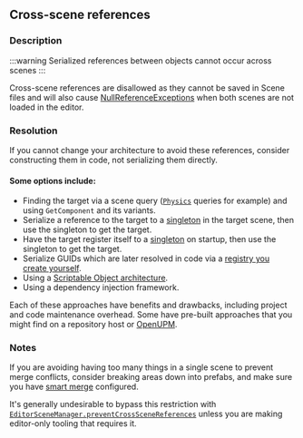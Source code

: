 ## Cross-scene references
### Description
:::warning
Serialized references between objects cannot occur across scenes
:::

Cross-scene references are disallowed as they cannot be saved in Scene files and will also cause [NullReferenceExceptions](../Common%20Errors/Runtime%20Exceptions/NullReferenceException.md) when both scenes are not loaded in the editor.

### Resolution
If you cannot change your architecture to avoid these references, consider constructing them in code, not serializing them directly.  

#### Some options include:
- Finding the target via a scene query ([`Physics`](https://docs.unity3d.com/ScriptReference/Physics.html) queries for example) and using `GetComponent` and its variants.
- Serialize a reference to the target to a [singleton](Singletons.md) in the target scene, then use the singleton to get the target.
- Have the target register itself to a [singleton](Singletons.md) on startup, then use the singleton to get the target.
- Serialize GUIDs which are later resolved in code via a [registry you create yourself](https://blog.unity.com/engine-platform/spotlight-team-best-practices-guid-based-references).
- Using a [Scriptable Object architecture](https://www.youtube.com/watch?v=raQ3iHhE_Kk).
- Using a dependency injection framework.

Each of these approaches have benefits and drawbacks, including project and code maintenance overhead. Some have pre-built approaches that you might find on a repository host or [OpenUPM](https://openupm.com).

### Notes
If you are avoiding having too many things in a single scene to prevent merge conflicts, consider breaking areas down into prefabs, and make sure you have [smart merge](https://docs.unity3d.com/Manual/SmartMerge.html) configured.

It's generally undesirable to bypass this restriction with [`EditorSceneManager.preventCrossSceneReferences`](https://docs.unity3d.com/ScriptReference/SceneManagement.EditorSceneManager-preventCrossSceneReferences.html) unless you are making editor-only tooling that requires it.